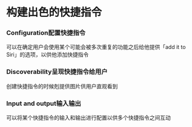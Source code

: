 # 构建出色的快捷指令

### Configuration配置快捷指令

可以在确定用户会使用某个可能会被多次重复的功能之后给他提供「add it to Siri」的选项，以供他添加快捷指令

### Discoverability呈现快捷指令给用户

创建快捷指令的时候剋提供图片供用户直观看到

### Input and output输入输出

可以将某个快捷指令的输入和输出进行配置以供多个快捷指令之间互动